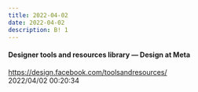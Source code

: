 ```yaml
---
title: 2022-04-02
date: 2022-04-02
description: B! 1
---
```


#### Designer tools and resources library — Design at Meta
https://design.facebook.com/toolsandresources/<br>
2022/04/02 00:20:34<br>


